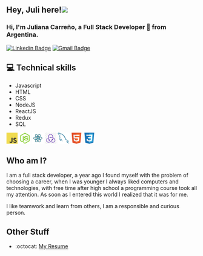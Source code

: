 ## Hey, Juli here!<img src="https://media.giphy.com/media/hvRJCLFzcasrR4ia7z/giphy.gif" width="2px">

<h3>Hi, I'm Juliana Carreño, a Full Stack Developer 🚀 from Argentina. </h3> 

[![Linkedin Badge](https://img.shields.io/badge/-juliana-blue?style=flat-square&logo=Linkedin&logoColor=white&link=https://www.linkedin.com/in/juliana-carreño/)](https://www.linkedin.com/in/juliana-carreño/) [![Gmail Badge](https://img.shields.io/badge/-julimaschi@gmail.com-c14438?style=flat-square&logo=Gmail&logoColor=white&link=mailto:julimaschi@gmail.com)](mailto:julimaschi@gmail.com) </p>

## :computer: Technical skills
* Javascript
* HTML
* CSS
* NodeJS
* ReactJS
* Redux
* SQL

<img src = 'https://github.com/JuliMaschi6/JuliMaschi6/blob/main/image/js.svg' width='30'/> <img src = 'https://github.com/JuliMaschi6/JuliMaschi6/blob/main/image/nodejs.svg' width='30'/> <img src = 'https://github.com/JuliMaschi6/JuliMaschi6/blob/main/image/react.svg' width='30'/> <img src = 'https://github.com/JuliMaschi6/JuliMaschi6/blob/main/image/redux.jpg' width='30'/> <img src = 'https://github.com/JuliMaschi6/JuliMaschi6/blob/main/image/sql.svg' width='30'/>
<img src = 'https://github.com/JuliMaschi6/JuliMaschi6/blob/main/image/html.svg' width='30'/> <img src = 'https://github.com/JuliMaschi6/JuliMaschi6/blob/main/image/css.svg' width='30'/>
 
 ## Who am I?
 
 <p> I am a full stack developer, a year ago I found myself with the problem of choosing a career, when I was younger I always liked computers and technologies, with free time after high school a programming course took all my attention. As soon as I entered this world I realized that it was for me.</p>
 
 <p>I like teamwork and learn from others, I am a responsible and curious person.</p>
 
## Other Stuff
  - :octocat: [My Resume](https://drive.google.com/file/d/15K6LTRZSf0J6jFx1QRLXECtoSQskEAH1/view)

 
